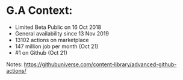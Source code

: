 <!-- .slide: -->

# G.A Context:

* Limited Beta Public on 16 Oct 2018
* General availability since 13 Nov 2019
* 13102 actions on marketplace
* 147 million job per month (Oct 21)
* #1 on Github (Oct 21)

Notes:
https://githubuniverse.com/content-library/advanced-github-actions/

